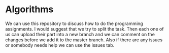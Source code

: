 # Algorithms

We can use this repository to discuss how to do the programming assignments. I would suggest that we try to split the task. Then each one of us can upload their part into a new branch and we can comment on the changes before we add it to the master branch. Also if there are any issues or somebody needs help we can use the issues tab. 
